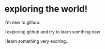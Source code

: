 # exploring the world!
<p>I'm new to github.</p>
<p>I exploring github and try to learn somthing new</p>
I learn something very exciting..

